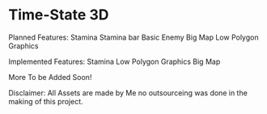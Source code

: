 # Time-State 3D

Planned Features:
Stamina
Stamina bar
Basic Enemy
Big Map
Low Polygon Graphics


Implemented Features:
Stamina
Low Polygon Graphics
Big Map

More To be Added Soon!

Disclaimer: All Assets are made by Me no outsourceing was done in the making of this project.
